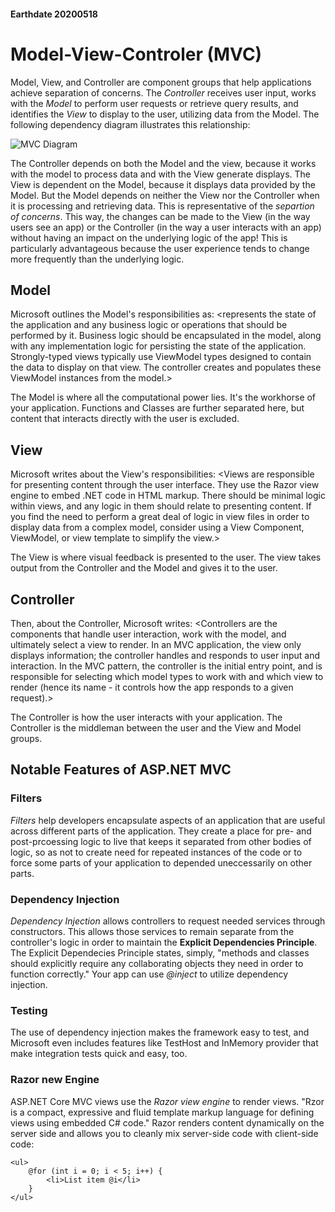 #### Earthdate 20200518
# Model-View-Controler (MVC)
Model, View, and Controller are component groups that help applications achieve separation of concerns. The *Controller* receives user input, works with the *Model* to perform user requests or retrieve query results, and identifies the *View* to display to the user, utilizing data from the Model. The following dependency diagram illustrates this relationship:

![MVC Diagram](https://github.com/mcbarnhart/reading-notes/blob/master/images/mvc-diagram.png)

The Controller depends on both the Model and the view, because it works with the model to process data and with the View generate displays. The View is dependent on the Model, because it displays data provided by the Model. But the Model depends on neither the View nor the Controller when it is processing and retrieving data. This is representative of the *separtion of concerns*. This way, the changes can be made to the View (in the way users see an app) or the Controller (in the way a user interacts with an app) without having an impact on the underlying logic of the app! This is particularly advantageous because the user experience tends to change more frequently than the underlying logic.

## Model
Microsoft outlines the Model's responsibilities as:
<represents the state of the application and any business logic or operations that should be performed by it. Business logic should be encapsulated in the model, along with any implementation logic for persisting the state of the application. Strongly-typed views typically use ViewModel types designed to contain the data to display on that view. The controller creates and populates these ViewModel instances from the model.>

The Model is where all the computational power lies. It's the workhorse of your application. Functions and Classes are further separated here, but content that interacts directly with the user is excluded.

## View
Microsoft writes about the View's responsibilities:
<Views are responsible for presenting content through the user interface. They use the Razor view engine to embed .NET code in HTML markup. There should be minimal logic within views, and any logic in them should relate to presenting content. If you find the need to perform a great deal of logic in view files in order to display data from a complex model, consider using a View Component, ViewModel, or view template to simplify the view.>

The View is where visual feedback is presented to the user. The view takes output from the Controller and the Model and gives it to the user.

## Controller
Then, about the Controller, Microsoft writes:
<Controllers are the components that handle user interaction, work with the model, and ultimately select a view to render. In an MVC application, the view only displays information; the controller handles and responds to user input and interaction. In the MVC pattern, the controller is the initial entry point, and is responsible for selecting which model types to work with and which view to render (hence its name - it controls how the app responds to a given request).>

The Controller is how the user interacts with your application. The Controller is the middleman between the user and the View and Model groups.

## Notable Features of ASP.NET MVC
### Filters
*Filters* help developers encapsulate aspects of an application that are useful across different parts of the application. They create a place for pre- and post-prcoessing logic to live that keeps it separated from other bodies of logic, so as not to create need for repeated instances of the code or to force some parts of your application to depended uneccessarily on other parts.

### Dependency Injection
*Dependency Injection* allows controllers to request needed services through constructors. This allows those services to remain separate from the controller's logic in order to maintain the **Explicit Dependencies Principle**. The Explicit Dependecies Principle states, simply, "methods and classes should explicitly require any collaborating objects they need in order to function correctly." Your app can use *@inject* to utilize dependency injection.

### Testing
The use of dependency injection makes the framework easy to test, and Microsoft even includes features like TestHost and InMemory provider that make integration tests quick and easy, too.

### Razor new Engine
ASP.NET Core MVC views use the *Razor view engine* to render views. "Rzor is a compact, expressive and fluid template markup language for defining views using embedded C# code." Razor renders content dynamically on the server side and allows you to cleanly mix server-side code with client-side code:

```
<ul>
    @for (int i = 0; i < 5; i++) {
        <li>List item @i</li>
    }
</ul>
```
